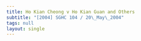 ```yaml
---
title: Ho Kian Cheong v Ho Kian Guan and Others
subtitle: "[2004] SGHC 104 / 20\_May\_2004"
tags: null
layout: single
---
```


